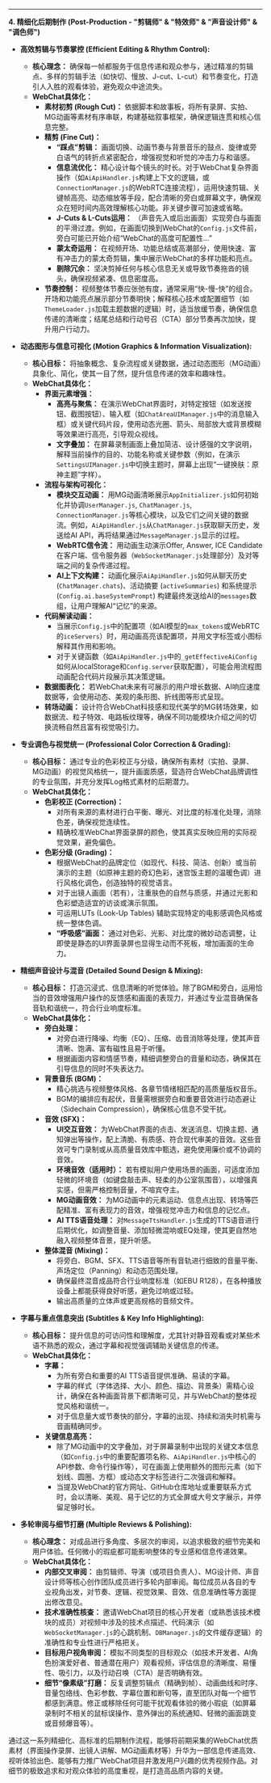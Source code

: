 ---

**4. 精细化后期制作 (Post-Production - "剪辑师" & "特效师" & "声音设计师" & "调色师")**

*   **高效剪辑与节奏掌控 (Efficient Editing & Rhythm Control):**
    *   **核心理念：** 确保每一帧都服务于信息传递和观众参与，通过精准的剪辑点、多样的剪辑手法（如快切、慢放、J-cut、L-cut）和节奏变化，打造引人入胜的观看体验，避免观众中途流失。
    *   **WebChat具体化：**
        *   **素材初剪 (Rough Cut)：** 依据脚本和故事板，将所有录屏、实拍、MG动画等素材有序串联，构建基础叙事框架，确保逻辑连贯和核心信息完整。
        *   **精剪 (Fine Cut)：**
            *   **“踩点”剪辑：** 画面切换、动画节奏与背景音乐的鼓点、旋律或旁白语气的转折点紧密配合，增强视觉和听觉的冲击力与和谐感。
            *   **信息流优化：** 精心设计每个镜头的时长。对于WebChat复杂界面操作（如`AiApiHandler.js`构建上下文的逻辑，或`ConnectionManager.js`的WebRTC连接流程），运用快速剪辑、关键帧高亮、动态缩放等手段，配合清晰的旁白或屏幕文字，确保观众在短时间内高效理解核心功能。非关键步骤可加速或省略。
            *   **J-Cuts & L-Cuts运用：** （声音先入或后出画面）实现旁白与画面的平滑过渡。例如，在画面切换到WebChat的`Config.js`文件前，旁白可能已开始介绍“WebChat的高度可配置性…”
            *   **蒙太奇运用：** 在视频开场、功能总结或高潮部分，使用快速、富有冲击力的蒙太奇剪辑，集中展示WebChat的多样功能和亮点。
            *   **剔除冗余：** 坚决剪掉任何与核心信息无关或导致节奏拖沓的镜头，确保视频紧凑、信息密度高。
        *   **节奏控制：** 视频整体节奏应张弛有度，通常采用“快-慢-快”的组合。开场和功能亮点展示部分节奏明快；解释核心技术或配置细节（如`ThemeLoader.js`加载主题数据的逻辑）时，适当放缓节奏，确保信息传递的清晰度；结尾总结和行动号召（CTA）部分节奏再次加快，提升用户行动力。

*   **动态图形与信息可视化 (Motion Graphics & Information Visualization):**
    *   **核心目标：** 将抽象概念、复杂流程或关键数据，通过动态图形（MG动画）具象化、简化，使其一目了然，提升信息传递的效率和趣味性。
    *   **WebChat具体化：**
        *   **界面元素增强：**
            *   **高亮与聚焦：** 在演示WebChat界面时，对特定按钮（如发送按钮、截图按钮）、输入框（如`ChatAreaUIManager.js`中的消息输入框）或关键代码片段，使用动态光圈、箭头、局部放大或背景模糊等效果进行高亮，引导观众视线。
            *   **文字叠加：** 在屏幕录制画面上叠加简洁、设计感强的文字说明，解释当前操作的目的、功能名称或关键参数（例如，在演示`SettingsUIManager.js`中切换主题时，屏幕上出现“一键换肤：原神主题”字样）。
        *   **流程与架构可视化：**
            *   **模块交互动画：** 用MG动画清晰展示`AppInitializer.js`如何初始化并协调`UserManager.js`, `ChatManager.js`, `ConnectionManager.js`等核心模块，以及它们之间关键的数据流。例如，`AiApiHandler.js`从`ChatManager.js`获取聊天历史，发送给AI API，再将结果通过`MessageManager.js`显示的过程。
            *   **WebRTC信令流：** 用动画生动演示Offer, Answer, ICE Candidate在客户端、信令服务器（`WebSocketManager.js`处理部分）及对等端之间的复杂传递过程。
            *   **AI上下文构建：** 动画化展示`AiApiHandler.js`如何从聊天历史 (`ChatManager.chats`)、活动摘要 (`activeSummaries`) 和系统提示 (`Config.ai.baseSystemPrompt`) 构建最终发送给AI的`messages`数组，让用户理解AI“记忆”的来源。
        *   **代码解读动画：**
            *   当展示`Config.js`中的配置项（如AI模型的`max_tokens`或WebRTC的`iceServers`）时，用动画高亮该配置项，并用文字标签或小图标解释其作用和影响。
            *   对于关键函数（如`AiApiHandler.js`中的`_getEffectiveAiConfig`如何从localStorage和`Config.server`获取配置），可能会用流程图动画配合代码片段展示其决策逻辑。
        *   **数据图表化：** 若WebChat未来有可展示的用户增长数据、AI响应速度数据等，会使用动态、美观的条形图、折线图等形式呈现。
        *   **转场动画：** 设计符合WebChat科技感和现代美学的MG转场效果，如数据流、粒子特效、电路板纹理等，确保不同功能模块介绍之间的切换流畅自然且富有视觉吸引力。

*   **专业调色与视觉统一 (Professional Color Correction & Grading):**
    *   **核心目标：** 通过专业的色彩校正与分级，确保所有素材（实拍、录屏、MG动画）的视觉风格统一，提升画面质感，营造符合WebChat品牌调性的专业氛围，并充分发挥Log格式素材的后期潜力。
    *   **WebChat具体化：**
        *   **色彩校正 (Correction)：**
            *   对所有来源的素材进行白平衡、曝光、对比度的标准化处理，消除色差，确保视觉连续性。
            *   精确校准WebChat界面录屏的颜色，使其真实反映应用的实际视觉效果，避免偏色。
        *   **色彩分级 (Grading)：**
            *   根据WebChat的品牌定位（如现代、科技、简洁、创新）或当前演示的主题（如原神主题的奇幻色彩，迷宫饭主题的温暖色调）进行风格化调色，创造独特的视觉语言。
            *   对于出镜人画面（若有），注重肤色的自然与质感，并通过光影和色彩塑造适宜的访谈或演示氛围。
            *   可运用LUTs (Look-Up Tables) 辅助实现特定的电影感调色风格或统一整体色调。
            *   **“呼吸感”画面：** 通过对色彩、光影、对比度的微妙动态调整，让即使是静态的UI界面录屏也显得生动而不死板，增加画面的生命力。

*   **精细声音设计与混音 (Detailed Sound Design & Mixing):**
    *   **核心目标：** 打造沉浸式、信息清晰的听觉体验。除了BGM和旁白，运用恰当的音效增强用户操作的反馈感和画面的表现力，并通过专业混音确保各音轨和谐统一，符合行业响度标准。
    *   **WebChat具体化：**
        *   **旁白处理：**
            *   对旁白进行降噪、均衡（EQ）、压缩、齿音消除等处理，使其声音清晰、饱满、富有磁性且易于听懂。
            *   根据画面内容和情感节奏，精细调整旁白的音量和动态，确保其在引导信息的同时不失表达力。
        *   **背景音乐 (BGM)：**
            *   精心挑选与视频整体风格、各章节情绪相匹配的高质量版权音乐。
            *   BGM的编排应有起伏，音量需根据旁白和重要音效进行动态避让（Sidechain Compression），确保核心信息不受干扰。
        *   **音效 (SFX)：**
            *   **UI交互音效：** 为WebChat界面的点击、发送消息、切换主题、通知弹出等操作，配上清脆、有质感、符合现代审美的音效。这些音效可专门录制或从高质量音效库中甄选，避免使用廉价或不协调的音效。
            *   **环境音效（适用时）：** 若有模拟用户使用场景的画面，可适度添加轻微的环境音（如键盘敲击声、轻柔的办公室氛围音），以增强真实感，但需严格控制音量，不喧宾夺主。
            *   **MG动画音效：** 为MG动画中的元素运动、信息点出现、转场等匹配精准、富有表现力的音效，增强视觉冲击力和信息的记忆点。
            *   **AI TTS语音处理：** 对`MessageTtsHandler.js`生成的TTS语音进行后期优化，如调整音量、添加轻微混响或EQ处理，使其更自然地融入视频整体音景，提升听感。
        *   **整体混音 (Mixing)：**
            *   将旁白、BGM、SFX、TTS语音等所有音轨进行细致的音量平衡、声场定位（Panning）和动态范围处理。
            *   确保最终混音成品符合行业响度标准（如EBU R128），在各种播放设备上都能获得良好听感，避免过响或过轻。
            *   输出高质量的立体声或更高规格的音频文件。

*   **字幕与重点信息突出 (Subtitles & Key Info Highlighting):**
    *   **核心目标：** 提升信息的可访问性和理解度，尤其针对静音观看或对某些术语不熟悉的观众，通过字幕和视觉强调辅助关键信息的传递。
    *   **WebChat具体化：**
        *   **字幕：**
            *   为所有旁白和重要的AI TTS语音提供准确、易读的字幕。
            *   字幕的样式（字体选择、大小、颜色、描边、背景条）需精心设计，确保在各种画面背景下都清晰可见，并与WebChat的整体视觉风格和谐统一。
            *   对于信息量大或节奏快的部分，字幕的出现、持续和消失时机需与音画精确同步。
        *   **关键信息高亮：**
            *   除了MG动画中的文字叠加，对于屏幕录制中出现的关键文本信息（如`Config.js`中的重要配置项名称、`AiApiHandler.js`中核心的API参数、命令行操作等），可在画面上使用额外的图形元素（如下划线、圆圈、方框）或动态文字标签进行二次强调和解释。
            *   当提及WebChat的官方网址、GitHub仓库地址或重要联系方式时，会以清晰、美观、易于记忆的方式全屏或大号文字展示，并停留足够时长。

*   **多轮审阅与细节打磨 (Multiple Reviews & Polishing):**
    *   **核心理念：** 对成品进行多角度、多层次的审阅，以追求极致的细节完美和用户体验。任何微小的瑕疵都可能影响整体的专业感和信息传递效果。
    *   **WebChat具体化：**
        *   **内部交叉审阅：** 由剪辑师、导演（或项目负责人）、MG设计师、声音设计师等核心创作团队成员进行多轮内部审阅。每位成员从各自的专业视角出发，对节奏、逻辑、视觉效果、音效、信息准确性等方面提出修改意见。
        *   **技术准确性核查：** 邀请WebChat项目的核心开发者（或熟悉该技术模块的成员）对视频中涉及的技术点描述、代码演示（如`WebSocketManager.js`的心跳机制、`DBManager.js`的文件缓存逻辑）的准确性和专业性进行严格把关。
        *   **目标用户视角审阅：** 模拟不同类型的目标观众（如技术开发者、AI角色扮演爱好者、普通潜在用户）观看视频，评估信息的清晰度、易懂性、吸引力，以及行动召唤（CTA）是否明确有效。
        *   **细节“像素级”打磨：** 反复调整剪辑点（精确到帧）、动画曲线和时序、音量包络线、色彩参数、字幕位置和断句等，直至团队对每一个细节都感到满意。修正或移除任何可能干扰观看体验的微小瑕疵（如屏幕录制时不相关的鼠标误操作、意外弹出的系统通知、轻微的画面跳变或音频爆音等）。

通过这一系列精细化、高标准的后期制作流程，能够将前期采集的WebChat优质素材（界面操作录屏、出镜人讲解、MG动画素材等）升华为一部信息传递高效、视听体验出色、能够有力推广WebChat项目并激发用户兴趣的优秀视频作品。对细节的极致追求和对观众体验的高度重视，是打造高品质内容的关键。